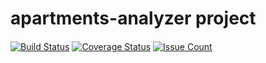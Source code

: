 # apartments-analyzer project
[![Build Status](https://travis-ci.org/peterVorman/apartments-analyzer.svg?branch=master)](https://travis-ci.org/peterVorman/apartments-analyzer)
[![Coverage Status](https://coveralls.io/repos/github/peterVorman/apartments-analyzer/badge.svg?branch=master)](https://coveralls.io/github/peterVorman/apartments-analyzer?branch=master)
[![Issue Count](https://codeclimate.com/github/peterVorman/apartments-analyzer/badges/issue_count.svg)](https://codeclimate.com/github/peterVorman/apartments-analyzer)
